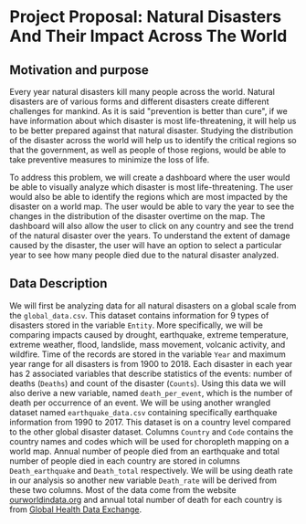 # Project Proposal: Natural Disasters And Their Impact Across The World

## Motivation and purpose

Every year natural disasters kill many people across the world. Natural disasters are of various forms and different disasters create different challenges for mankind. As it is said "prevention is better than cure", if we have information about which disaster is most life-threatening, it will help us to be better prepared against that natural disaster. Studying the distribution of the disaster across the world will help us to identify the critical regions so that the government, as well as people of those regions, would be able to take preventive measures to minimize the loss of life.

To address this problem, we will create a dashboard where the user would be able to visually analyze which disaster is most life-threatening. The user would also be able to identify the regions which are most impacted by the disaster on a world map. The user would be able to vary the year to see the changes in the distribution of the disaster overtime on the map. The dashboard will also allow the user to click on any country and see the trend of the natural disaster over the years. To understand the extent of damage caused by the disaster, the user will have an option to select a particular year to see how many people died due to the natural disaster analyzed. 

## Data Description

We will first be analyzing data for all natural disasters on a global scale from the `global_data.csv`. This dataset contains information for 9 types of disasters stored in the variable `Entity`. More specifically, we will be comparing impacts caused by drought, earthquake, extreme temperature, extreme weather, flood, landslide, mass movement, volcanic activity, and wildfire. Time of the records are stored in the variable `Year` and maximum year range for all disasters is from 1900 to 2018. Each disaster in each year has 2 associated variables that describe statistics of the events: number of deaths (`Deaths`) and count of the disaster (`Counts`). Using this data we will also derive a new variable, named `death_per_event`, which is the number of death per occurrence of an event. We will be using another wrangled dataset named `earthquake_data.csv` containing specifically earthquake information from 1990 to 2017. This dataset is on a country level compared to the other global disaster dataset. Columns `Country` and `Code` contains the country names and codes which will be used for choropleth mapping on a world map. Annual number of people died from an earthquake and total number of people died in each country are stored in columns `Death_earthquake` and `Death_total` respectively. We will be using death rate in our analysis so another new variable `Death_rate` will be derived from these two columns. Most of the data come from the website [ourworldindata.org](https://ourworldindata.org/) and annual total number of death for each country is from [Global Health Data Exchange](http://ghdx.healthdata.org/).

